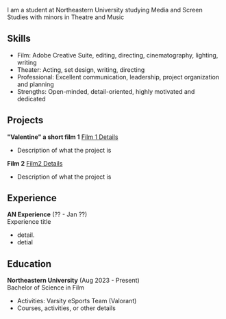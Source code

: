 <!---
documentation on themes etc: https://docs.github.com/en/pages/setting-up-a-github-pages-site-with-jekyll/adding-a-theme-to-your-github-pages-site-using-jekyll
-->
I am a student at Northeastern University studying Media and Screen Studies with minors in Theatre and Music 

## Skills
- Film: Adobe Creative Suite, editing, directing, cinematography, lighting, writing
- Theater: Acting, set design, writing, directing
- Professional: Excellent communication, leadership, project organization and planning
- Strengths: Open-minded, detail-oriented, highly motivated and dedicated

## Projects
**"__Valentine__" a short film 1** [Film 1 Details](projects/film1) 
- Description of what the project is

**Film 2** [Film2 Details](projects/film2)
- Description of what the project is 

## Experience
**AN Experience** (?? - Jan ??)   
Experience title
- detail.
- detial

## Education
**Northeastern University** (Aug 2023 - Present)    
Bachelor of Science in Film   
- Activities: Varsity eSports Team (Valorant) 
- Courses, activities, or other details
